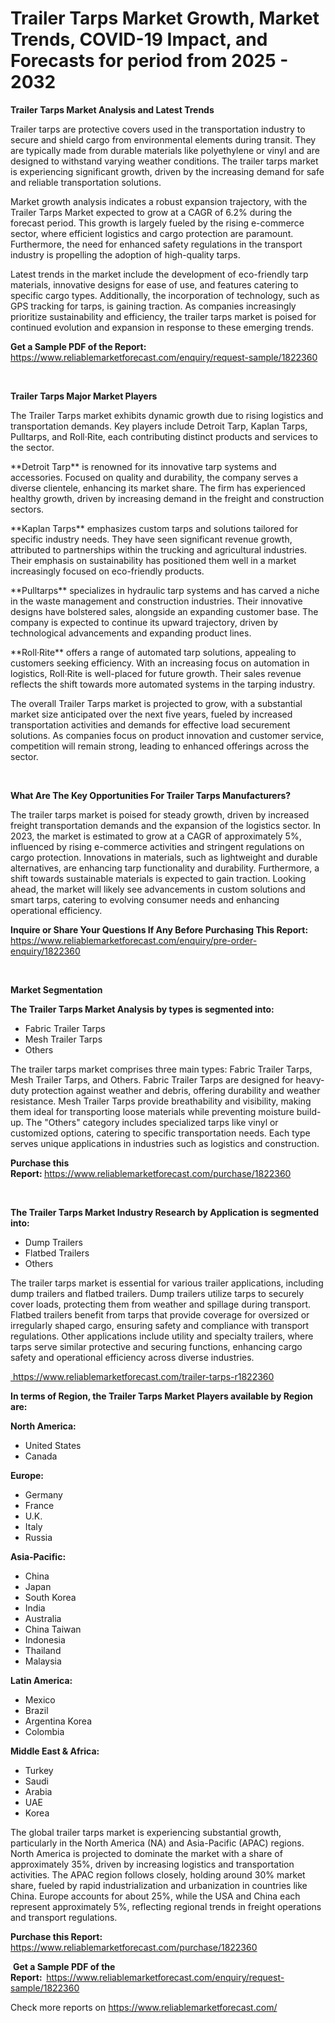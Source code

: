 <p><h1>Trailer Tarps Market Growth, Market Trends, COVID-19 Impact, and Forecasts for period from 2025 - 2032</h1></p><p><strong>Trailer Tarps Market Analysis and Latest Trends</strong></p>
<p><p>Trailer tarps are protective covers used in the transportation industry to secure and shield cargo from environmental elements during transit. They are typically made from durable materials like polyethylene or vinyl and are designed to withstand varying weather conditions. The trailer tarps market is experiencing significant growth, driven by the increasing demand for safe and reliable transportation solutions.</p><p>Market growth analysis indicates a robust expansion trajectory, with the Trailer Tarps Market expected to grow at a CAGR of 6.2% during the forecast period. This growth is largely fueled by the rising e-commerce sector, where efficient logistics and cargo protection are paramount. Furthermore, the need for enhanced safety regulations in the transport industry is propelling the adoption of high-quality tarps.</p><p>Latest trends in the market include the development of eco-friendly tarp materials, innovative designs for ease of use, and features catering to specific cargo types. Additionally, the incorporation of technology, such as GPS tracking for tarps, is gaining traction. As companies increasingly prioritize sustainability and efficiency, the trailer tarps market is poised for continued evolution and expansion in response to these emerging trends.</p></p>
<p><strong>Get a Sample PDF of the Report:&nbsp;</strong> <a href="https://www.reliablemarketforecast.com/enquiry/request-sample/1822360?utm_campaign=3539&utm_medium=2&utm_source=Github&utm_content=ia&utm_term=01042025&utm_id=trailer-tarps">https://www.reliablemarketforecast.com/enquiry/request-sample/1822360</a></p>
<p>&nbsp;</p>
<p><strong>Trailer Tarps Major Market Players</strong></p>
<p><p>The Trailer Tarps market exhibits dynamic growth due to rising logistics and transportation demands. Key players include Detroit Tarp, Kaplan Tarps, Pulltarps, and Roll·Rite, each contributing distinct products and services to the sector.</p><p>**Detroit Tarp** is renowned for its innovative tarp systems and accessories. Focused on quality and durability, the company serves a diverse clientele, enhancing its market share. The firm has experienced healthy growth, driven by increasing demand in the freight and construction sectors.</p><p>**Kaplan Tarps** emphasizes custom tarps and solutions tailored for specific industry needs. They have seen significant revenue growth, attributed to partnerships within the trucking and agricultural industries. Their emphasis on sustainability has positioned them well in a market increasingly focused on eco-friendly products.</p><p>**Pulltarps** specializes in hydraulic tarp systems and has carved a niche in the waste management and construction industries. Their innovative designs have bolstered sales, alongside an expanding customer base. The company is expected to continue its upward trajectory, driven by technological advancements and expanding product lines.</p><p>**Roll·Rite** offers a range of automated tarp solutions, appealing to customers seeking efficiency. With an increasing focus on automation in logistics, Roll·Rite is well-placed for future growth. Their sales revenue reflects the shift towards more automated systems in the tarping industry.</p><p>The overall Trailer Tarps market is projected to grow, with a substantial market size anticipated over the next five years, fueled by increased transportation activities and demands for effective load securement solutions. As companies focus on product innovation and customer service, competition will remain strong, leading to enhanced offerings across the sector.</p></p>
<p>&nbsp;</p>
<p><strong>What Are The Key Opportunities For Trailer Tarps Manufacturers?</strong></p>
<p><p>The trailer tarps market is poised for steady growth, driven by increased freight transportation demands and the expansion of the logistics sector. In 2023, the market is estimated to grow at a CAGR of approximately 5%, influenced by rising e-commerce activities and stringent regulations on cargo protection. Innovations in materials, such as lightweight and durable alternatives, are enhancing tarp functionality and durability. Furthermore, a shift towards sustainable materials is expected to gain traction. Looking ahead, the market will likely see advancements in custom solutions and smart tarps, catering to evolving consumer needs and enhancing operational efficiency.</p></p>
<p><strong>Inquire or Share Your Questions If Any Before Purchasing This Report:</strong> <a href="https://www.reliablemarketforecast.com/enquiry/pre-order-enquiry/1822360?utm_campaign=3539&utm_medium=2&utm_source=Github&utm_content=ia&utm_term=01042025&utm_id=trailer-tarps">https://www.reliablemarketforecast.com/enquiry/pre-order-enquiry/1822360</a></p>
<p>&nbsp;</p>
<p><strong>Market Segmentation</strong></p>
<p><strong>The Trailer Tarps Market Analysis by types is segmented into:</strong></p>
<p><ul><li>Fabric Trailer Tarps</li><li>Mesh Trailer Tarps</li><li>Others</li></ul></p>
<p><p>The trailer tarps market comprises three main types: Fabric Trailer Tarps, Mesh Trailer Tarps, and Others. Fabric Trailer Tarps are designed for heavy-duty protection against weather and debris, offering durability and weather resistance. Mesh Trailer Tarps provide breathability and visibility, making them ideal for transporting loose materials while preventing moisture build-up. The "Others" category includes specialized tarps like vinyl or customized options, catering to specific transportation needs. Each type serves unique applications in industries such as logistics and construction.</p></p>
<p><strong>Purchase this Report:&nbsp;</strong><a href="https://www.reliablemarketforecast.com/purchase/1822360?utm_campaign=3539&utm_medium=2&utm_source=Github&utm_content=ia&utm_term=01042025&utm_id=trailer-tarps">https://www.reliablemarketforecast.com/purchase/1822360</a></p>
<p>&nbsp;</p>
<p><strong>The Trailer Tarps Market Industry Research by Application is segmented into:</strong></p>
<p><ul><li>Dump Trailers</li><li>Flatbed Trailers</li><li>Others</li></ul></p>
<p><p>The trailer tarps market is essential for various trailer applications, including dump trailers and flatbed trailers. Dump trailers utilize tarps to securely cover loads, protecting them from weather and spillage during transport. Flatbed trailers benefit from tarps that provide coverage for oversized or irregularly shaped cargo, ensuring safety and compliance with transport regulations. Other applications include utility and specialty trailers, where tarps serve similar protective and securing functions, enhancing cargo safety and operational efficiency across diverse industries.</p></p>
<p><a href="https://www.reliablemarketforecast.com/trailer-tarps-r1822360?utm_campaign=3539&utm_medium=2&utm_source=Github&utm_content=ia&utm_term=01042025&utm_id=trailer-tarps">&nbsp;https://www.reliablemarketforecast.com/trailer-tarps-r1822360</a></p>
<p><strong>In terms of Region, the Trailer Tarps Market Players available by Region are:</strong></p>
<p>
    <p> <strong> North America: </strong>
        <ul>
            <li>United States</li>
            <li>Canada</li>
        </ul>
        </p> 
    <p> <strong> Europe: </strong>
        <ul>
            <li>Germany</li>
            <li>France</li>
            <li>U.K.</li>
            <li>Italy</li>
            <li>Russia</li>
        </ul>
        </p> 
    <p> <strong> Asia-Pacific: </strong>
        <ul>
            <li>China</li>
            <li>Japan</li>
            <li>South Korea</li>
            <li>India</li>
            <li>Australia</li>
            <li>China Taiwan</li>
            <li>Indonesia</li>
            <li>Thailand</li>
            <li>Malaysia</li>
        </ul>
        </p> 
    <p> <strong> Latin America: </strong>
        <ul>
            <li>Mexico</li>
            <li>Brazil</li>
            <li>Argentina Korea</li>
            <li>Colombia</li>
        </ul>
        </p> 
    <p> <strong> Middle East & Africa: </strong>
        <ul>
            <li>Turkey</li>
            <li>Saudi</li>
            <li>Arabia</li>
            <li>UAE</li>
            <li>Korea</li>
        </ul>
    </p>
    </p>
<p><p>The global trailer tarps market is experiencing substantial growth, particularly in the North America (NA) and Asia-Pacific (APAC) regions. North America is projected to dominate the market with a share of approximately 35%, driven by increasing logistics and transportation activities. The APAC region follows closely, holding around 30% market share, fueled by rapid industrialization and urbanization in countries like China. Europe accounts for about 25%, while the USA and China each represent approximately 5%, reflecting regional trends in freight operations and transport regulations.</p></p>
<p><strong>Purchase this Report: </strong><a href="https://www.reliablemarketforecast.com/purchase/1822360?utm_campaign=3539&utm_medium=2&utm_source=Github&utm_content=ia&utm_term=01042025&utm_id=trailer-tarps">https://www.reliablemarketforecast.com/purchase/1822360</a></p>
<p>&nbsp;<strong>Get a Sample PDF of the Report:&nbsp;&nbsp;</strong><a href="https://www.reliablemarketforecast.com/enquiry/request-sample/1822360?utm_campaign=3539&utm_medium=2&utm_source=Github&utm_content=ia&utm_term=01042025&utm_id=trailer-tarps">https://www.reliablemarketforecast.com/enquiry/request-sample/1822360</a></p>
<p><strong></strong></p>
<p>Check more reports on <a href="https://www.reliablemarketforecast.com/?utm_campaign=3539&utm_medium=2&utm_source=Github&utm_content=ia&utm_term=01042025&utm_id=trailer-tarps">https://www.reliablemarketforecast.com/</a></p>